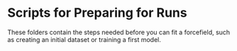 # Scripts for Preparing for Runs

These folders contain the steps needed before you can fit a forcefield, such as creating an initial dataset or training a first model.
